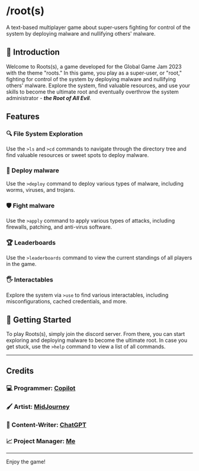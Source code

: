 # /root(s) 

A text-based multiplayer game about super-users fighting for control of the system by deploying malware and nullifying others' malware.

## :open_book: Introduction

Welcome to Roots(s), a game developed for the Global Game Jam 2023 with the theme "roots." In this game, you play as a super-user, or "root," fighting for control of the system by deploying malware and nullifying others' malware. Explore the system, find valuable resources, and use your skills to become the ultimate root and eventually overthrow the system administrator - **_the Root of All Evil_**.

## Features

### :mag: File System Exploration
Use the `>ls` and `>cd` commands to navigate through the directory tree and find valuable resources or sweet spots to deploy malware.

### :bug: Deploy malware 
Use the `>deploy` command to deploy various types of malware, including worms, viruses, and trojans.

### :shield: Fight malware
Use the `>apply` command to apply various types of attacks, including firewalls, patching, and anti-virus software.

### :trophy: Leaderboards
Use the `>leaderboards` command to view the current standings of all players in the game.

### :raised_hand_with_fingers_splayed: Interactables	
Explore the system via `>use` to find various interactables, including misconfigurations, cached credentials, and more.

## :rocket: Getting Started
To play Roots(s), simply join the discord server. From there, you can start exploring and deploying malware to become the ultimate root. In case you get stuck, use the `>help` command to view a list of all commands.

--- 

## Credits

### :computer: Programmer: [Copilot](https://github.com/features/copilot)

### :paintbrush: Artist: [MidJourney](https://midjourney.com/home)

### :memo: Content-Writer: [ChatGPT](https://chat.openai.com/)

### :chart_with_upwards_trend: Project Manager: [Me](https://github.com/sebakocz/)

---

Enjoy the game!
